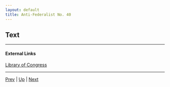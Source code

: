 ```yaml
---
layout: default
title: Anti-Federalist No. 40
---
```


## Text

---
#### External Links
[Library of Congress]()

---

[Prev](39.md) | [Up](README.md) | [Next](41.md)
